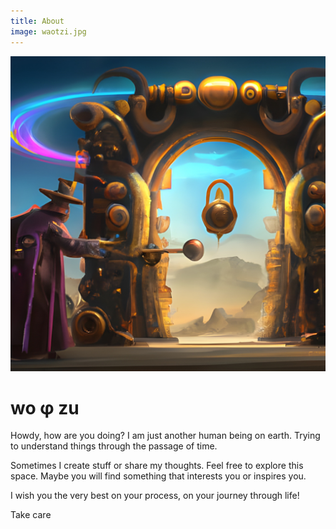 ```yaml
---
title: About
image: waotzi.jpg
---
```


![waotzi](/static/waotzi.jpg)

# wo φ zu

Howdy, how are you doing? I am just another human being on earth. Trying to understand things through the passage of time.

Sometimes I create stuff or share my thoughts. Feel free to explore this space. Maybe you will find something that interests you or inspires you.

I wish you the very best on your process, on your journey through life!

Take care
